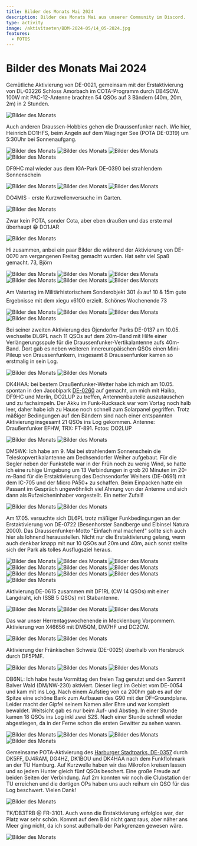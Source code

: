 ```yaml
---
title: Bilder des Monats Mai 2024
description: Bilder des Monats Mai aus unserer Community im Discord.
type: activity
image: /aktivitaeten/BDM-2024-05/14_05-2024.jpg
features:
  - FOTOS
---
```


# Bilder des Monats Mai 2024

Gemütliche Aktivierung von DE-0021, gemeinsam mit der Erstaktivierung von DL-03226 Schloss Amorbach im COTA-Programm durch DB4SCW. 100W mit PAC-12-Antenne brachten 54 QSOs auf 3 Bändern (40m, 20m, 2m) in 2 Stunden.

![Bilder des Monats](/aktivitaeten/BDM-2024-05/00_05-2024.jpg)

Auch anderen Draussen-Hobbies gehen die Draussenfunker nach. Wie hier, Heinrich DO1HFS, beim Angeln auf dem Waginger See (POTA DE-0319) um 5:30Uhr bei Sonnenaufgang.

![Bilder des Monats](/aktivitaeten/BDM-2024-05/01_05-2024.jpg)
![Bilder des Monats](/aktivitaeten/BDM-2024-05/02_05-2024.jpg)
![Bilder des Monats](/aktivitaeten/BDM-2024-05/03_05-2024.jpg)
![Bilder des Monats](/aktivitaeten/BDM-2024-05/04_05-2024.jpg)

DF9HC mal wieder aus dem IGA-Park DE-0390 bei strahlendem Sonnenschein

![Bilder des Monats](/aktivitaeten/BDM-2024-05/05_05-2024.jpg)
![Bilder des Monats](/aktivitaeten/BDM-2024-05/06_05-2024.jpg)
![Bilder des Monats](/aktivitaeten/BDM-2024-05/07_05-2024.jpg)

DO4MIS - erste Kurzwellenversuche im Garten.

![Bilder des Monats](/aktivitaeten/BDM-2024-05/08_05-2024.jpg)

Zwar kein POTA, sonder Cota, aber eben draußen und das erste mal überhaupt 😁 DO1JAR

![Bilder des Monats](/aktivitaeten/BDM-2024-05/09_05-2024.jpg)

Hi zusammen, anbei ein paar Bilder die während der Aktivierung von DE-0070 am vergangenen Freitag gemacht wurden. Hat sehr viel Spaß gemacht. 73, Björn

![Bilder des Monats](/aktivitaeten/BDM-2024-05/10_05-2024.jpg)
![Bilder des Monats](/aktivitaeten/BDM-2024-05/11_05-2024.jpg)
![Bilder des Monats](/aktivitaeten/BDM-2024-05/12_05-2024.jpg)
![Bilder des Monats](/aktivitaeten/BDM-2024-05/13_05-2024.jpg)
![Bilder des Monats](/aktivitaeten/BDM-2024-05/14_05-2024.jpg)
![Bilder des Monats](/aktivitaeten/BDM-2024-05/15_05-2024.jpg)

Am Vatertag im Militärhistorischem Sonderobjekt 301 👍 auf 10 & 15m gute Ergebnisse mit dem xiegu x6100 erzielt. Schönes Wochenende 73

![Bilder des Monats](/aktivitaeten/BDM-2024-05/16_05-2024.jpg)
![Bilder des Monats](/aktivitaeten/BDM-2024-05/17_05-2024.jpg)
![Bilder des Monats](/aktivitaeten/BDM-2024-05/18_05-2024.jpg)
![Bilder des Monats](/aktivitaeten/BDM-2024-05/19_05-2024.jpg)

Bei seiner zweiten Aktivierung des Öjendorfer Parks DE-0137 am 10.05. wechselte DL6PL nach 11 QSOs auf dem 20m-Band mit Hilfe einer Verlängerungsspule für die Draussenfunker-Vertikalantenne aufs 40m-Band. Dort gab es neben weiteren innereuropäischen QSOs einen Mini-Pileup von Draussenfunkern, insgesamt 8 Draussenfunker kamen so erstmalig in sein Log.

![Bilder des Monats](/aktivitaeten/BDM-2024-05/20_05-2024.jpg)
![Bilder des Monats](/aktivitaeten/BDM-2024-05/21_05-2024.jpg)

DK4HAA: bei bestem Draußenfunker-Wetter habe ich mich am 10.05. spontan in den Jacobipark [DE-0260](https://pota.app/#/park/DE-0260) auf gemacht, um mich mit Haiko, DF9HC und Merlin, DO2LUP zu treffen, Antennenbauteile auszutauschen und zu fachsimpeln. Der Akku im Funk-Rucksack war vom Vortag noch halb leer, daher habe ich zu Hause noch schnell zum Solarpanel gegriffen. Trotz mäßiger Bedingungen auf den Bändern sind nach einer entspannten Aktivierung insgesamt 21 QSOs ins Log gekommen. Antenne: Draußenfunker EFHW, TRX: FT-891. Fotos: DO2LUP

![Bilder des Monats](/aktivitaeten/BDM-2024-05/22_05-2024.jpg)
![Bilder des Monats](/aktivitaeten/BDM-2024-05/23_05-2024.jpg)

DM5WK: Ich habe am 9. Mai bei strahlendem Sonnenschein die Teleskopvertikalantenne am Dechsendorfer Weiher aufgebaut. Für die Segler neben der Funkstelle war in der Früh noch zu wenig Wind, so hatte ich eine ruhige Umgebung um 13 Verbindungen in grob 20 Minuten im 20-m-Band für die Erstaktivierung des Dechsendorfer Weihers (DE-0691) mit dem IC-705 und der Micro PA50+ zu schaffen. Beim Einpacken hatte ein Passant im Gespräch ungewöhnlich viel Ahnung von der Antenne und sich dann als Rufzeicheninhaber vorgestellt. Ein netter Zufall!

![Bilder des Monats](/aktivitaeten/BDM-2024-05/24_05-2024.jpg)
![Bilder des Monats](/aktivitaeten/BDM-2024-05/25_05-2024.png)

Am 17.05. versuchte sich DL6PL trotz mäßiger Funkbedingungen an der Erstaktivierung von DE-0722 (Besenhorster Sandberge und Elbinsel Natura 2000). Das Draussenfunker-Motto "Einfach mal machen!" sollte sich auch hier als lohnend herausstellen. Nicht nur die Erstaktivierung gelang, wenn auch denkbar knapp mit nur 10 QSOs auf 20m und 40m, auch sonst stellte sich der Park als tolles Ausflugsziel heraus.

![Bilder des Monats](/aktivitaeten/BDM-2024-05/26_05-2024.jpg)
![Bilder des Monats](/aktivitaeten/BDM-2024-05/27_05-2024.jpg)
![Bilder des Monats](/aktivitaeten/BDM-2024-05/28_05-2024.jpg)
![Bilder des Monats](/aktivitaeten/BDM-2024-05/29_05-2024.jpg)
![Bilder des Monats](/aktivitaeten/BDM-2024-05/30_05-2024.jpg)
![Bilder des Monats](/aktivitaeten/BDM-2024-05/31_05-2024.jpg)
![Bilder des Monats](/aktivitaeten/BDM-2024-05/32_05-2024.jpg)
![Bilder des Monats](/aktivitaeten/BDM-2024-05/33_05-2024.jpg)
![Bilder des Monats](/aktivitaeten/BDM-2024-05/34_05-2024.jpg)
![Bilder des Monats](/aktivitaeten/BDM-2024-05/35_05-2024.jpg)

Aktivierung DE-0615 zusammen mit DF1RL (CW 14 QSOs) mit einer Langdraht, ich (SSB 5 QSOs) mit Stabantenne.

![Bilder des Monats](/aktivitaeten/BDM-2024-05/36_05-2024.jpg)
![Bilder des Monats](/aktivitaeten/BDM-2024-05/37_05-2024.jpg)
![Bilder des Monats](/aktivitaeten/BDM-2024-05/38_05-2024.jpg)

Das war unser Herrentagswochenende in Mecklenburg Vorpommern. Aktivierung von X46656 mit DM5QM, DM7HF und DC2CW.

![Bilder des Monats](/aktivitaeten/BDM-2024-05/39_05-2024.jpg)
![Bilder des Monats](/aktivitaeten/BDM-2024-05/40_05-2024.jpg)

Aktivierung der Fränkischen Schweiz (DE-0025) überhalb von Hersbruck durch DF5PMF.

![Bilder des Monats](/aktivitaeten/BDM-2024-05/41_05-2024.jpg)
![Bilder des Monats](/aktivitaeten/BDM-2024-05/42_05-2024.jpg)
![Bilder des Monats](/aktivitaeten/BDM-2024-05/43_05-2024.jpg)

DB6NL: Ich habe heute Vormittag den freien Tag genutzt und den Summit Balver Wald (DM/NW-230) aktiviert. Dieser liegt im Gebiet vom DE-0054 und kam mit ins Log. Nach einem Aufstieg von ca 200hm gab es auf der Spitze eine schöne Bank zum Aufbauen des G90 mit der DF-Groundplane. Leider macht der Gipfel seinem Namen aller Ehre und war komplett bewaldet. Weitsicht gab es nur beim Auf- und Abstieg. In einer Stunde kamen 18 QSOs ins Log inkl zwei S2S. Nach einer Stunde schnell wieder abgestiegen, da in der Ferne schon die ersten Gewitter zu sehen waren.

![Bilder des Monats](/aktivitaeten/BDM-2024-05/44_05-2024.jpg)
![Bilder des Monats](/aktivitaeten/BDM-2024-05/45_05-2024.jpg)
![Bilder des Monats](/aktivitaeten/BDM-2024-05/46_05-2024.jpg)
![Bilder des Monats](/aktivitaeten/BDM-2024-05/47_05-2024.jpg)

Gemeinsame POTA-Aktivierung des [Harburger Stadtparks, DE-0357](https://pota.app/#/park/DE-0357) durch DK5FF, DJ4RAM, DG4HZ, DK1BOU und DK4HAA nach dem Funkflohmark an der TU Hamburg. Auf Kurzwelle haben wir das Mikrofon kreisen lassen und so jedem Hunter gleich fünf QSOs beschert. Eine große Freude auf beiden Seiten der Verbindung. Auf 2m konnten wir noch die Clubstation der TU erreichen und die dortigen OPs haben uns auch reihum ein QSO für das Log beschwert. Vielen Dank!

![Bilder des Monats](/aktivitaeten/BDM-2024-05/48_05-2024.jpg)

TK/DB3TRB @ FR-3101. Auch wenn die Erstaktivierung erfolglos war, der Platz war sehr schön. Kommt auf dem Bild nicht ganz raus, aber näher ans Meer ging nicht, da ich sonst außerhalb der Parkgrenzen gewesen wäre.

![Bilder des Monats](/aktivitaeten/BDM-2024-05/49_05-2024.jpg)
